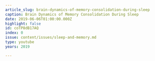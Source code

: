 ```yaml
---
article_slug: brain-dynamics-of-memory-consolidation-during-sleep
caption: Brain Dynamics of Memory Consolidation During Sleep
date: 2019-06-06T01:00:00.000Z
highlight: false
id: coTP8dB17AQ
index: 0
issue: content/issues/sleep-and-memory.md
type: youtube
years: 2019

---
```

